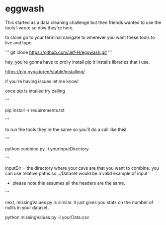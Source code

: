 
# eggwash
This started as a data cleaning challenge but then friends wanted to use the tools I wrote so now they're here. 

to clone go to your terminal navigate to wherever you want these tools to live and type 

'''
git clone https://github.com/Jef-H/eggwash.git
'''


hey, you're gonna have to prolly install pip it installs libraries that I use. 

https://pip.pypa.io/en/stable/installing/

if you're having issues let me know!

once pip is intalled try calling 


''' 

pip install -r requirements.txt

'''


to run the tools they're the same so you'll do a call like thisl


'''

python combine.py -i yourInputDirectory
  
  
  '''
  
  inputDir = the directory where your csvs are that you want to combine.  you can use relative paths so ../Dataset would be a valid example of input
  
  * please note this assumes all the headers are the same. 
  
  ''' 
  
next, missingValues.py is similar. it just gives you stats on the number of nullls in your dataset. 

python missingValues.py -i yourData.csv
  
  
